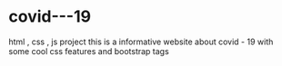 # covid---19
html , css , js project
this is a informative website 
about covid - 19
with some cool css features and bootstrap tags
